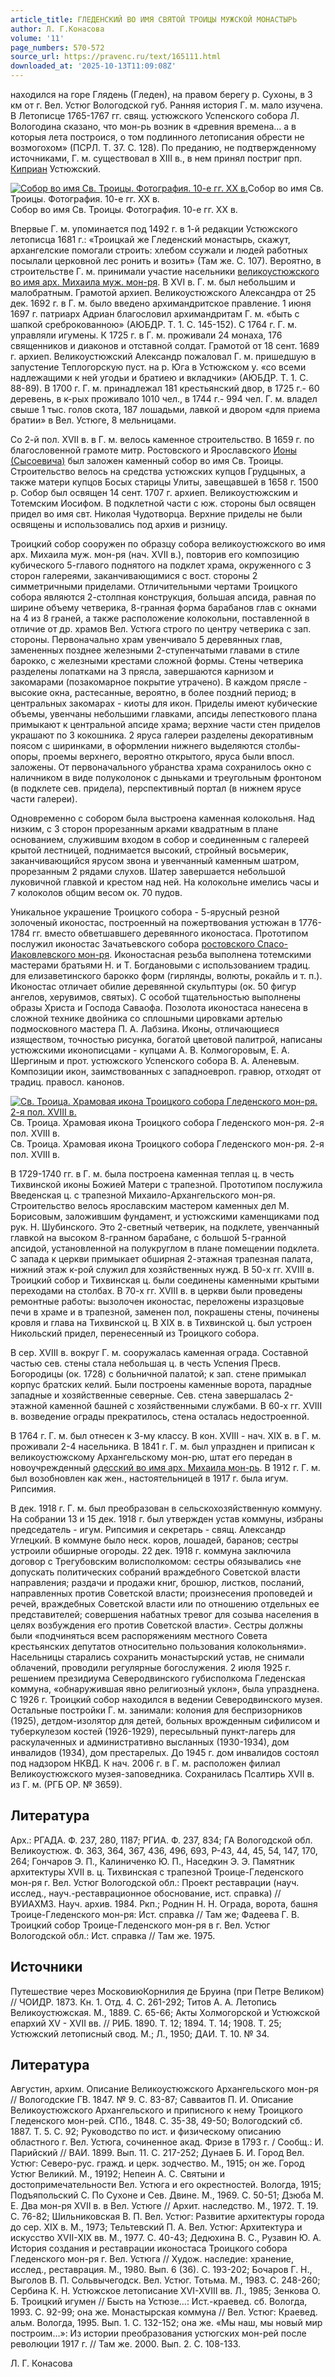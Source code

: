 ```yaml
---
article_title: ГЛЕДЕНСКИЙ ВО ИМЯ СВЯТОЙ ТРОИЦЫ МУЖСКОЙ МОНАСТЫРЬ
author: Л. Г.Конасова
volume: '11'
page_numbers: 570-572
source_url: https://pravenc.ru/text/165111.html
downloaded_at: '2025-10-13T11:09:08Z'
---
```


находился на горе Глядень (Гледен), на правом берегу р. Сухоны, в 3 км от г. Вел. Устюг Вологодской губ. Ранняя история Г. м. мало изучена. В Летописце 1765-1767 гг. свящ. устюжского Успенского собора Л. Вологодина сказано, что мон-рь возник в «древния времена... а в которыя лета построися, о том подлинного летописания обрести не возмогохом» (ПСРЛ. Т. 37. С. 128). По преданию, не подтвержденному источниками, Г. м. существовал в XIII в., в нем принял постриг прп. [Киприан](https://pravenc.ru/text/Киприан.html) Устюжский.

[![Собор во имя Св. Троицы. Фотография. 10-е гг. ХХ в.](https://pravenc.ru/data/473/469/1234/i200.jpg "Кликните для увеличения картинки")](https://pravenc.ru/data/473/469/1234/i400.jpg)Собор во имя Св. Троицы. Фотография. 10-е гг. ХХ в.  
Собор во имя Св. Троицы. Фотография. 10-е гг. ХХ в.

Впервые Г. м. упоминается под 1492 г. в 1-й редакции Устюжского летописца 1681 г.: «Троицкай же Гледенский монастырь, скажут, архангелские помогали строить: хлебом ссужали и людей работных посылали церковной лес ронить и возить» (Там же. С. 107). Вероятно, в строительстве Г. м. принимали участие насельники [великоустюжского во имя арх. Михаила муж. мон-ря](<https://pravenc.ru/text/ВЕЛИКОУСТЮЖСКИЙ ВО ИМЯ АРХАНГЕЛА МИХАИЛА МУЖСКОЙ МОНАСТЫРЬ.html>). В XVI в. Г. м. был небольшим и малобратным. Грамотой архиеп. Великоустюжского Александра от 25 дек. 1692 г. в Г. м. было введено архимандритское правление. 1 июня 1697 г. патриарх Адриан благословил архимандритам Г. м. «быть с шапкой среброкованною» (АЮБДР. Т. 1. С. 145-152). С 1764 г. Г. м. управляли игумены. К 1725 г. в Г. м. проживали 24 монаха, 176 священников и диаконов и отставной солдат. Грамотой от 18 сент. 1689 г. архиеп. Великоустюжский Александр пожаловал Г. м. пришедшую в запустение Теплогорскую пуст. на р. Юга в Устюжском у. «со всеми надлежащими к ней угодьи и братиею и вкладчики» (АЮБДР. Т. 1. С. 88-89). В 1700 г. Г. м. принадлежал 181 крестьянский двор, в 1725 г.- 60 деревень, в к-рых проживало 1010 чел., в 1744 г.- 994 чел. Г. м. владел свыше 1 тыс. голов скота, 187 лошадьми, лавкой и двором «для приема братии» в Вел. Устюге, 8 мельницами.

Со 2-й пол. ХVII в. в Г. м. велось каменное строительство. В 1659 г. по благословенной грамоте митр. Ростовского и Ярославского [Ионы (Сысоевича)](<https://pravenc.ru/text/Ионы (Сысоевича).html>) был заложен каменный собор во имя Св. Троицы. Строительство велось на средства устюжских купцов Грудцыных, а также матери купцов Босых старицы Улиты, завещавшей в 1658 г. 1500 р. Собор был освящен 14 сент. 1707 г. архиеп. Великоустюжским и Тотемским Иосифом. В подклетной части с юж. стороны был освящен придел во имя свт. Николая Чудотворца. Верхние приделы не были освящены и использовались под архив и ризницу.

Троицкий собор сооружен по образцу собора великоустюжского во имя арх. Михаила муж. мон-ря (нач. XVII в.), повторив его композицию кубического 5-главого поднятого на подклет храма, окруженного с 3 сторон галереями, заканчивающимися с вост. стороны 2 симметричными приделами. Отличительными чертами Троицкого собора являются 2-столпная конструкция, большая апсида, равная по ширине объему четверика, 8-гранная форма барабанов глав с окнами на 4 из 8 граней, а также расположение колокольни, поставленной в отличие от др. храмов Вел. Устюга строго по центру четверика с зап. стороны. Первоначально храм увенчивало 5 деревянных глав, замененных позднее железными 2-ступенчатыми главами в стиле барокко, с железными крестами сложной формы. Стены четверика разделены лопатками на 3 прясла, завершаются карнизом и закомарами (позакомарное покрытие утрачено). В каждом прясле - высокие окна, растесанные, вероятно, в более поздний период; в центральных закомарах - киоты для икон. Приделы имеют кубические объемы, увенчаны небольшими главками, апсиды лепесткового плана примыкают к центральной апсиде храма; верхние части стен приделов украшают по 3 кокошника. 2 яруса галереи разделены декоративным поясом с ширинками, в оформлении нижнего выделяются столбы-опоры, проемы верхнего, вероятно открытого, яруса были впосл. заложены. От первоначального убранства храма сохранилось окно с наличником в виде полуколонок с дыньками и треугольным фронтоном (в подклете сев. придела), перспективный портал (в нижнем ярусе части галереи).

Одновременно с собором была выстроена каменная колокольня. Над низким, с 3 сторон прорезанным арками квадратным в плане основанием, служившим входом в собор и соединенным с галереей крытой лестницей, поднимается высокий, стройный восьмерик, заканчивающийся ярусом звона и увенчанный каменным шатром, прорезанным 2 рядами слухов. Шатер завершается небольшой луковичной главкой и крестом над ней. На колокольне имелись часы и 7 колоколов общим весом ок. 70 пудов.

Уникальное украшение Троицкого собора - 5-ярусный резной золоченый иконостас, построенный на пожертвования устюжан в 1776-1784 гг. вместо обветшавшего деревянного иконостаса. Прототипом послужил иконостас Зачатьевского собора [ростовского Спасо-Иаковлевского мон-ря](<https://pravenc.ru/text/ростовского Спасо-Иаковлевского мон-ря.html>). Иконостасная резьба выполнена тотемскими мастерами братьями Н. и Т. Богдановыми с использованием традиц. для елизаветинского барокко форм (гирлянды, волюты, рокайль и т. п.). Иконостас отличает обилие деревянной скульптуры (ок. 50 фигур ангелов, херувимов, святых). С особой тщательностью выполнены образы Христа и Господа Саваофа. Позолота иконостаса нанесена в сложной технике двойника со сплошными цировками артелью подмосковного мастера П. А. Лабзина. Иконы, отличающиеся изяществом, точностью рисунка, богатой цветовой палитрой, написаны устюжскими иконописцами - купцами А. В. Колмогоровым, Е. А. Шергиным и прот. устюжского Успенского собора В. А. Аленевым. Композиции икон, заимствованных с западноевроп. гравюр, отходят от традиц. правосл. канонов.

[![Св. Троица. Храмовая икона Троицкого собора Гледенского мон-ря. 2-я пол. XVIII в.](https://pravenc.ru/data/472/469/1234/i200.jpg "Кликните для увеличения картинки")](https://pravenc.ru/data/472/469/1234/i400.jpg)Св. Троица. Храмовая икона Троицкого собора Гледенского мон-ря. 2-я пол. XVIII в.  
Св. Троица. Храмовая икона Троицкого собора Гледенского мон-ря. 2-я пол. XVIII в.

В 1729-1740 гг. в Г. м. была построена каменная теплая ц. в честь Тихвинской иконы Божией Матери с трапезной. Прототипом послужила Введенская ц. с трапезной Михаило-Архангельского мон-ря. Строительство велось ярославским мастером каменных дел М. Борисовым, заложившим фундамент, и устюжскими каменщиками под рук. Н. Шубинского. Это 2-светный четверик, на подклете, увенчанный главкой на высоком 8-гранном барабане, с большой 5-гранной апсидой, установленной на полукруглом в плане помещении подклета. С запада к церкви примыкает обширная 2-этажная трапезная палата, нижний этаж к-рой служил для хозяйственных нужд. В 50-х гг. XVIII в. Троицкий собор и Тихвинская ц. были соединены каменными крытыми переходами на столбах. В 70-х гг. XVIII в. в церкви были проведены ремонтные работы: вызолочен иконостас, переложены изразцовые печи в храме и в трапезной, заменен пол, покрашены стены, починены кровля и глава на Тихвинской ц. В XIX в. в Тихвинской ц. был устроен Никольский придел, перенесенный из Троицкого собора.

В сер. ХVIII в. вокруг Г. м. сооружалась каменная ограда. Составной частью сев. стены стала небольшая ц. в честь Успения Пресв. Богородицы (ок. 1728) с больничной палатой; к зап. стене примыкал корпус братских келий. Были построены каменные ворота, парадные западные и хозяйственные северные. Сев. стена завершалась 2-этажной каменной башней с хозяйственными службами. В 60-х гг. XVIII в. возведение ограды прекратилось, стена осталась недостроенной.

В 1764 г. Г. м. был отнесен к 3-му классу. В кон. ХVIII - нач. XIX в. в Г. м. проживали 2-4 насельника. В 1841 г. Г. м. был упразднен и приписан к великоустюжскому Архангельскому мон-рю, штат его передан в новоучрежденный [одесский во имя арх. Михаила мон-рь](<https://pravenc.ru/text/одесский во имя арх  Михаила мон-рь.html>). В 1912 г. Г. м. был возобновлен как жен., настоятельницей в 1917 г. была игум. Рипсимия.

В дек. 1918 г. Г. м. был преобразован в сельскохозяйственную коммуну. На собрании 13 и 15 дек. 1918 г. был утвержден устав коммуны, избраны председатель - игум. Рипсимия и секретарь - свящ. Александр Углецкий. В коммуне было неск. коров, лошадей, баранов; сестры устроили обширные огороды. 22 дек. 1918 г. коммуна заключила договор с Трегубовским волисполкомом: сестры обязывались «не допускать политических собраний враждебного Советской власти направления; раздачи и продажи книг, брошюр, листков, посланий, направленных против Советской власти; произнесения проповедей и речей, враждебных Советской власти или по отношению отдельных ее представителей; совершения набатных тревог для созыва населения в целях возбуждения его против Советской власти». Сестры должны были «подчиняться всем распоряжениям местного Совета крестьянских депутатов относительно пользования колокольнями». Насельницы старались сохранить монастырский устав, не снимали облачений, проводили регулярные богослужения. 2 июля 1925 г. решением президиума Северодвинского губисполкома Гледенская коммуна, «обнаружившая явно религиозный уклон», была упразднена. С 1926 г. Троицкий собор находился в ведении Северодвинского музея. Остальные постройки Г. м. занимали: колония для беспризорников (1925), детдом-изолятор для детей, больных врожденным сифилисом и туберкулезом костей (1926-1929), пересыльный пункт-лагерь для раскулаченных и административно высланных (1930-1934), дом инвалидов (1934), дом престарелых. До 1945 г. дом инвалидов состоял под надзором НКВД. К нач. 2006 г. в Г. м. расположен филиал Великоустюжского музея-заповедника. Сохранилась Псалтирь XVII в. из Г. м. (РГБ ОР. № 3659).

## Литература

Арх.: РГАДА. Ф. 237, 280, 1187; РГИА. Ф. 237, 834; ГА Вологодской обл. Великоустюж. Ф. 363, 364, 367, 436, 496, 693, Р-43, 44, 45, 54, 147, 170, 264; Гончаров Э. П., Калиниченко Ю. П., Наседкин Э. Э. Памятник архитектуры XVII в. ц. Тихвинская с трапезной Троице-Гледенского мон-ря г. Вел. Устюг Вологодской обл.: Проект реставрации (науч. исслед., науч.-реставрационное обоснование, ист. справка) // ВУИАХМЗ. Науч. архив. 1984. Ркп.; Роднин Н. Н. Ограда, ворота, башня Троице-Гледенского мон-ря: Ист. справка // Там же; Фадеева Г. В. Троицкий собор Троице-Гледенского мон-ря в г. Вел. Устюг Вологодской обл.: Ист. справка // Там же. 1975.

## Источники

Путешествие через МосковиюКорнилия де Бруина (при Петре Великом) // ЧОИДР. 1873. Кн. 1. Отд. 4. С. 261-292; Титов А. А. Летопись Великоустюжская. М., 1889. С. 65-66; Акты Холмогорской и Устюжской епархий XV - XVII вв. // РИБ. 1890. Т. 12; 1894. Т. 14; 1908. Т. 25; Устюжский летописный свод. М.; Л., 1950; ДАИ. Т. 10. № 34.

## Литература

Августин, архим. Описание Великоустюжского Архангельского мон-ря // Вологодские ГВ. 1847. № 9. С. 83-87; Савваитов П. И. Описание Великоустюжского Архангельского и приписного к нему Троицкого Гледенского мон-рей. СПб., 1848. С. 35-38, 49-50; Вологодский сб. 1887. Т. 5. С. 92; Руководство по ист. и физическому описанию областного г. Вел. Устюга, сочиненное акад. Фризе в 1793 г. / Сообщ.: И. Парийский // ВАИ. 1899. Вып. 11. С. 217-252; Дунаев Б. И. Город Вел. Устюг: Северо-рус. гражд. и церк. зодчество. М., 1915; он же. Город Устюг Великий. М., 19192; Непеин А. С. Святыни и достопримечательности Вел. Устюга и его окрестностей. Вологда, 1915; Подъяпольский С. По Сухоне и Сев. Двине. М., 1969. С. 50-51; Дзюба М. Е. Два мон-ря ХVII в. в Вел. Устюге // Архит. наследство. М., 1972. Т. 19. С. 76-82; Шильниковская В. П. Вел. Устюг: Развитие архитектуры города до сер. XIX в. М., 1973; Тельтевский П. А. Вел. Устюг: Архитектура и искусство XVII-XIX вв. М., 1977. С. 40-43; Дедюхина В. С., Рузавин Ю. А. История создания и реставрации иконостаса Троицкого собора Гледенского мон-ря г. Вел. Устюга // Худож. наследие: хранение, исслед., реставрация. М., 1980. Вып. 6 (36). С. 193-202; Бочаров Г. Н., Выголов В. П. Сольвычегодск. Вел. Устюг. Тотьма. М., 1983. С. 248-260; Сербина К. Н. Устюжское летописание XVI-XVIII вв. Л., 1985; Зенкова О. Б. Троицкий игумен // Бысть на Устюзе…: Ист.-краевед. сб. Вологда, 1993. С. 92-99; она же. Монастырская коммуна // Вел. Устюг: Краевед. альм. Вологда, 1995. Вып. 1. С. 132-152; она же. «Мы наш, мы новый мир построим…»: Из истории преобразования устюгских мон-рей после революции 1917 г. // Там же. 2000. Вып. 2. С. 108-133.

Л. Г.  Конасова
